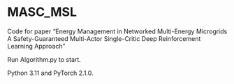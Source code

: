 # MASC_MSL
Code for paper 
“Energy Management in Networked Multi-Energy Microgrids A Safety-Guaranteed Multi-Actor Single-Critic Deep Reinforcement Learning Approach”

Run Algorithm.py to start.

Python 3.11 and PyTorch 2.1.0.
